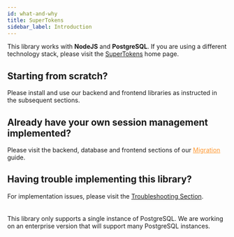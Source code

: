 ```yaml
---
id: what-and-why
title: SuperTokens
sidebar_label: Introduction
---
```


<span class="highlighted-text">This library works with <b>NodeJS</b> and <b>PostgreSQL</b>.</span> If you are using a different technology stack, please visit the [SuperTokens](https://supertokens.io#tech-stack) home page.

## Starting from scratch?
Please install and use our <span class="highlighted-text">backend and frontend libraries</span> as instructed in the subsequent sections.


## Already have your own session management implemented?
Please visit the backend, database and frontend sections of our <a href="../migration/backend" style="color: #ff9933">Migration</a> guide. 

## Having trouble implementing this library?
For implementation issues, please visit the <a href="../troubleshooting/troubleshooting">Troubleshooting Section</a>.

<div style="height: 20px"></div>
<div class="specialNote">
This library only supports a single instance of PostgreSQL. We are working on an enterprise version that will support many PostgreSQL instances.
</div>
<div style="height: 20px"></div>